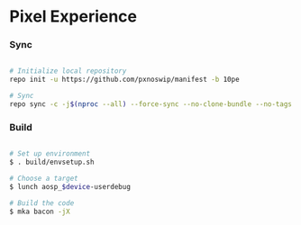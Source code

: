 # Pixel Experience #

### Sync ###

```bash

# Initialize local repository
repo init -u https://github.com/pxnoswip/manifest -b 10pe

# Sync
repo sync -c -j$(nproc --all) --force-sync --no-clone-bundle --no-tags
```

### Build ###

```bash

# Set up environment
$ . build/envsetup.sh

# Choose a target
$ lunch aosp_$device-userdebug

# Build the code
$ mka bacon -jX
```
